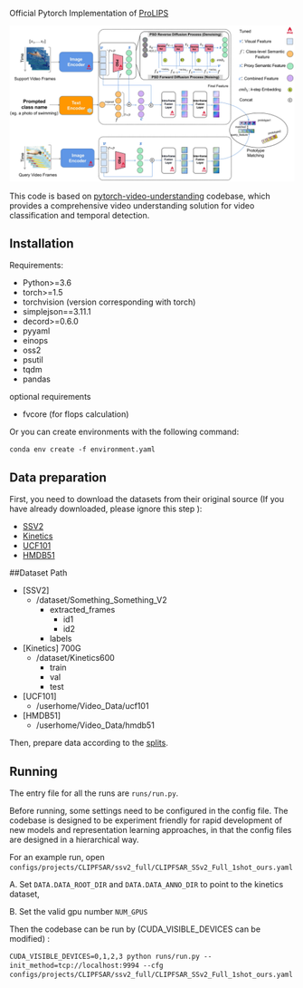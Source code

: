 Official Pytorch Implementation of [ProLIPS]()

![](./Fig_overview.jpg)

This code is based on [pytorch-video-understanding](https://github.com/alibaba-mmai-research/TAdaConv) codebase, which provides a comprehensive video understanding solution for video classification and temporal detection.

## Installation
Requirements:
- Python>=3.6
- torch>=1.5
- torchvision (version corresponding with torch)
- simplejson==3.11.1
- decord>=0.6.0
- pyyaml
- einops
- oss2
- psutil
- tqdm
- pandas

optional requirements
- fvcore (for flops calculation)

Or you can create environments with the following command:
```
conda env create -f environment.yaml
```

## Data preparation

First, you need to download the datasets from their original source (If you have already downloaded, please ignore this step
):

- [SSV2](https://20bn.com/datasets/something-something#download)
- [Kinetics](https://github.com/Showmax/kinetics-downloader)
- [UCF101](https://www.crcv.ucf.edu/data/UCF101.php)
- [HMDB51](https://serre-lab.clps.brown.edu/resource/hmdb-a-large-human-motion-database/#Downloads)

##Dataset Path
- [SSV2]
  - /dataset/Something_Something_V2
    - extracted_frames
      - id1
      - id2
    - labels
- [Kinetics] 700G
  - /dataset/Kinetics600
    - train
    - val
    - test
- [UCF101]
  - /userhome/Video_Data/ucf101
- [HMDB51]
  - /userhome/Video_Data/hmdb51

Then, prepare data according to the [splits](configs/projects/MoLo).

## Running
The entry file for all the runs are `runs/run.py`. 

Before running, some settings need to be configured in the config file. 
The codebase is designed to be experiment friendly for rapid development of new models and representation learning approaches, in that the config files are designed in a hierarchical way.

For an example run, open `configs/projects/CLIPFSAR/ssv2_full/CLIPFSAR_SSv2_Full_1shot_ours.yaml`

A. Set `DATA.DATA_ROOT_DIR` and `DATA.DATA_ANNO_DIR` to point to the kinetics dataset, 

B. Set the valid gpu number `NUM_GPUS`

Then the codebase can be run by (CUDA_VISIBLE_DEVICES can be modified) :
```
CUDA_VISIBLE_DEVICES=0,1,2,3 python runs/run.py --init_method=tcp://localhost:9994 --cfg configs/projects/CLIPFSAR/ssv2_full/CLIPFSAR_SSv2_Full_1shot_ours.yaml
```


